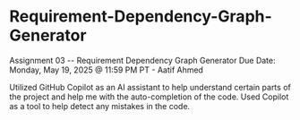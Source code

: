 # Requirement-Dependency-Graph-Generator
Assignment 03 -- Requirement Dependency Graph Generator Due Date: Monday, May 19, 2025 @ 11:59 PM PT - Aatif Ahmed

Utilized GitHub Copilot as an AI assistant to help understand certain parts of the project and help me with the auto-completion of the code. Used Copilot as a tool to help detect any mistakes in the code.
